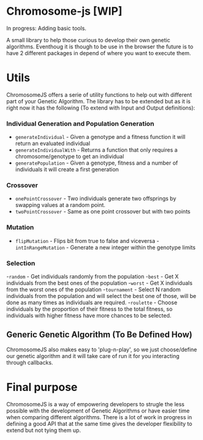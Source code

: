 # Chromosome-js [WIP]
In progress: Adding basic tools.

A small library to help those curious to develop their own genetic algorithms. Eventhoug it is though to be use in the browser the future is to have 2 different packages in depend of where you want to execute them.

# Utils

ChromosomeJS offers a serie of utility functions to help out with different part of your Genetic Algorithm. The library has to be extended but as it is right now it has the following (To extend with Input and Output definitions):

### Individual Generation and Population Generation

- ```generateIndividual``` - Given a genotype and a fitness function it will return an evaluated individual
- ```generateIndividualWith``` - Returns a function that only requires a chromosome/genotype to get an individual
- ```generatePopulation``` - Given a genotype, fitness and a number of individuals it will create a first generation

### Crossover

- ```onePointCrossover``` - Two individuals generate two offsprings by swapping values at a random point.
- ```twoPointCrossover``` - Same as one point crossover but with two points

### Mutation

- ```flipMutation``` - Flips bit from true to false and viceversa
-```intInRangeMutation``` - Generate a new integer within the genotype limits

### Selection

-```random``` - Get individuals randomly from the population
-```best``` - Get X individuals from the best ones of the population
-```worst``` - Get X individuals from the worst ones of the population
-```tournament``` - Select N random individuals from the population and will select the best one of those, will be done as many times as individuals are required.
-```roulette``` - Choose individuals by the proportion of their fitness to the total fitness, so individuals with higher fitness have more chances to be selected.

## Generic Genetic Algorithm (To Be Defined How)

ChromosomeJS also makes easy to 'plug-n-play', so we just choose/define our genetic algorithm and it will take care of run it for you interacting through callbacks. 


# Final purpose

ChromosomeJS is a way of empowering developers to strugle the less possible with the development of Genetic Algorithms or have easier time when comparing different algorithms.
There is a lot of work in progress in defining a good API that at the same time gives the developer flexibility to extend but not tying them up. 


